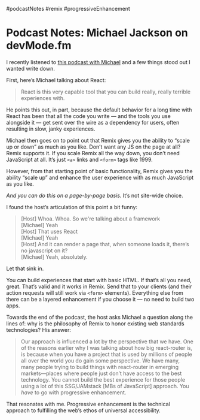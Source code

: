 #podcastNotes #remix #progressiveEnhancement

# Podcast Notes: Michael Jackson on devMode.fm

I recently listened to [this podcast with Michael](https://devmode.fm/episodes/leverage-the-web-platform-with-remix-run) and a few things stood out I wanted write down.

First, here’s Michael talking about React:

> React is this very capable tool that you can build really, really terrible experiences with.

He points this out, in part, because the default behavior for a long time with React has been that all the code you write — and the tools you use alongside it — get sent over the wire as a dependency for users, often resulting in slow, janky experiences.

Michael then goes on to point out that Remix gives you the ability to “scale up or down” as much as you like. Don’t want any JS on the page at all? Remix supports it. If you scale Remix all the way down, you don’t need JavaScript at all. It’s just `<a>` links and `<form>` tags like 1999.

However, from that starting point of basic functionality, Remix gives you the ability “scale up” and enhance the user experience with as much JavaScript as you like.

_And you can do this on a page-by-page basis._ It’s not site-wide choice.

I found the host’s articulation of this point a bit funny:

> [Host] Whoa. Whoa. So we're talking about a framework  
> [Michael] Yeah  
> [Host] That uses React  
> [Michael] Yeah  
> [Host] And it can render a page that, when someone loads it, there’s no javascript on it?  
> [Michael] Yeah, absolutely.

Let that sink in.

You can build experiences that start with basic HTML. If that’s all you need, great. That’s valid and it works in Remix. Send that to your clients (and their action requests will still work via `<form>` elements). Everything else from there can be a layered enhancement if you choose it — no need to build two apps. 

Towards the end of the podcast, the host asks Michael a question along the lines of: why is the philosophy of Remix to honor existing web standards technologies? His answer:

> Our approach is influenced a lot by the perspective that we have. One of the reasons earlier why I was talking about how big react-router is, is because when you have a project that is used by millions of people all over the world you do gain some perspective. We have many, many people trying to build things with react-router in emerging markets—places where people just don’t have access to the best technology. You cannot build the best experience for those people using a lot of this SSG/JAMstack [MBs of JavaScript] approach. You _have_ to go with progressive enhancement. 

That resonates with me. Progressive enhancement is the technical approach to fulfilling the web’s ethos of universal accessibility. 
